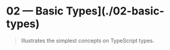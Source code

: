 # 02 &mdash; Basic Types](./02-basic-types)
> Illustrates the simplest concepts on TypeScript types.

